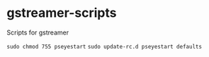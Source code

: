 # gstreamer-scripts
Scripts for gstreamer

`sudo chmod 755 pseyestart`
`sudo update-rc.d pseyestart defaults`
